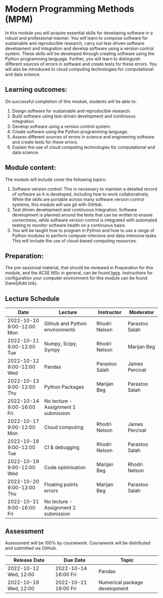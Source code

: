 # Modern Programming Methods (MPM)

In this module you will acquire essential skills for developing software in a robust and professional manner. You will learn to compose software for sustainable and reproducible research, carry out test-driven software development and integration and develop software using a version control system. These skills will be developed through creating software using the Python programming language. Further, you will learn to distinguish different sources of errors in software and create tests for these errors. You will also be introduced to cloud computing technologies for computational and data science.

## Learning outcomes:

On successful completion of this module, students will be able to:
1. Design software for sustainable and reproducible research.
2. Build software using test-driven development and continuous integration.
3. Develop software using a version control system. 
4. Create software using the Python programming language. 
5.  Assess different sources of errors in science and engineering software and create tests for these errors.
6. Explain the use of cloud computing technologies for computational and data science.

## Module content:

The module will include cover the following topics:
1. Software version control: This is necessary to maintain a detailed record of software as it is developed, including how to work collaboratively. While the skills are portable across many software version control systems, this module will use git with GitHub.
2. Test driven development and continuous integration: Software development is planned around the tests that can be written to ensure correctness, while software version control is integrated with automated testing to monitor software health on a continuous basis.
3. You will be taught how to program in Python and how to use a range of Python modules to perform compute-intensive and data-intensive tasks. This will include the use of cloud-based computing resources.

## Preparation:

The pre-sessional material, that should be reviewed in Preparation for this module, and the ACSE MSc in general, can be found [here](https://ese-msc.github.io/preinduction/acse/markdown/ACSEIntro.html#before-the-course-starts). Instructions for configuration your computer environment for this module can be found [here](Add link).

## Lecture Schedule

|Date                      | Lecture                             |Instructor  |Moderator   |
|--------------------------|-------------------------------------|------------|------------|
|2022-10-10 9:00-12:00 Mon | Github and Python environments| Rhodri Nelson| Parastoo Salah|
|2022-10-11 9:00-12:00 Tue | Numpy, Scipy, Sympy| Rhodri Nelson | Marijan Beg|
|2022-10-12 9:00-12:00 Wed | Pandas | Parastoo Salah | James Percival|
|2022-10-13 9:00-12:00 Thu | Python Packages| Marijan Beg | Parastoo Salah|
|2022-10-14 9:00-16:00 Fri | No lecture - Assignment 1 submission | | |
|2022-10-17 9:00-12:00 Mon | Cloud computing | Rhodri Nelson | James Percival|
|2022-10-18 9:00-12:00 Tue | CI & debugging | Rhodri Nelson| Parastoo Salah|
|2022-10-19 9:00-12:00 Wed | Code optimisation | Marijan Beg | Rhodri Nelson|
|2022-10-20 9:00-12:00 Thu | Floating points errors |Marijan Beg| Parastoo Salah|
|2022-10-21 9:00-16:00 Fri | No lecture - Assignment 2 submission | | |

## Assessment

Assessment will be 100% by coursework. Coursework will be distributed and submitted via GitHub.

|Release Date  | Due Date            | Topic                             |
|--------------|---------------------|-----------------------------------|
|2022-10-12 Wed, 12:00 | 2022-10-14 16:00 Fri| Pandas                    |
|2022-10-19 Wed, 12:00 | 2022-10-21 16:00 Fri| Numerical package development |

